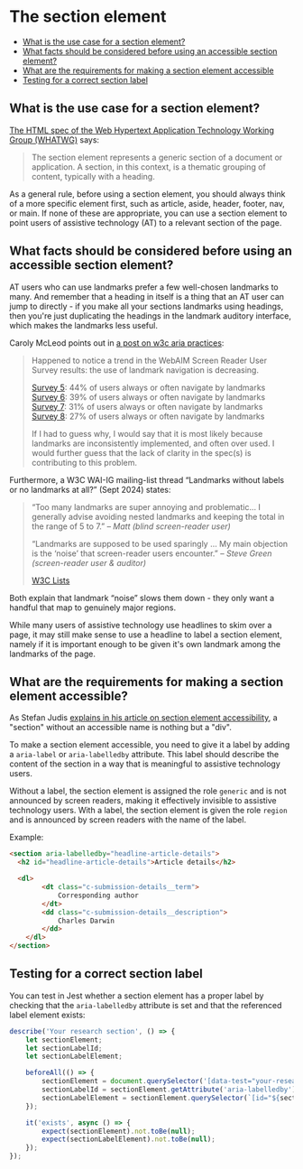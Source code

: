 # The section element

- [What is the use case for a section element?](#what-is-the-use-case-for-a--section--element)
- [What facts should be considered before using an accessible section element?](#what-facts-should-be-considered-before-using-an-accessible-section-element)
- [What are the requirements for making a section element accessible](#what-are-the-requirements-for-making-a-section-element-accessible)
- [Testing for a correct section label](#testing-for-a-correct-section-label)


## What is the use case for a section element?

[The HTML spec of the Web Hypertext Application Technology Working Group (WHATWG)](https://html.spec.whatwg.org/multipage/sections.html#the-section-element) says: 

> The section element represents a generic section of a document or application. A section, in this context, is a
> thematic grouping of content, typically with a heading.

As a general rule, before using a section element, you should always think of a more specific element first, such
as article, aside, header, footer, nav, or main. If none of these are appropriate, you can use a section element
to point users of assistive technology (AT) to a relevant section of the page.

## What facts should be considered before using an accessible section element?

AT users who can use landmarks prefer a few well-chosen landmarks to many. And remember that a heading in
itself is a thing that an AT user can jump to directly - if you make all your sections landmarks using headings,
then you're just duplicating the headings in the landmark auditory interface, which makes the landmarks less
useful.

Caroly McLeod points out in [a post on w3c aria practices](https://github.com/w3c/aria-practices/issues/575#issuecomment-380620317):

> Happened to notice a trend in the WebAIM Screen Reader User Survey results: the use of landmark navigation is
> decreasing.
> 
> [Survey 5](https://webaim.org/projects/screenreadersurvey5/#landmarks): 44% of users always or often navigate by
> landmarks<br> 
> [Survey 6](https://webaim.org/projects/screenreadersurvey6/#landmarks): 39% of users always or often navigate by
> landmarks<br> 
> [Survey 7](https://webaim.org/projects/screenreadersurvey7/#landmarks): 31% of users always or often navigate by
> landmarks<br> 
> [Survey 8](https://webaim.org/projects/screenreadersurvey7/#landmarks): 27% of users always or often navigate by
> landmarks<br> 
> 
> If I had to guess why, I would say that it is most likely because landmarks are inconsistently implemented, and often
> over used. I would further guess that the lack of clarity in the spec(s) is contributing to this problem.

Furthermore, a W3C WAI-IG mailing-list thread “Landmarks without labels or no landmarks at all?” (Sept 2024) states:

> “Too many landmarks are super annoying and problematic… I generally advise avoiding nested landmarks and keeping the
> total in the range of 5 to 7.” – _Matt (blind screen-reader user)_<br>
>
> “Landmarks are supposed to be used sparingly … My main objection is the ‘noise’ that screen-reader users encounter.”
> – _Steve Green (screen-reader user & auditor)_<br>
> 
> [W3C Lists](https://lists.w3.org/Archives/Public/w3c-wai-ig/2024JulSep/0118.html)

Both explain that landmark “noise” slows them down - they only want a handful that map to genuinely major regions.

While many users of assistive technology use headlines to skim over a page, it may still make sense to use a headline to
label a section element, namely if it is important enough to be given it's own landmark among the landmarks of the page.


## What are the requirements for making a section element accessible?

As Stefan Judis [explains in his article on section element accessibility](https://www.stefanjudis.com/today-i-learned/section-accessible-name/),
a "section" without an accessible name is nothing but a "div".

To make a section element accessible, you need to give it a label by adding a `aria-label` or `aria-labelledby`
attribute. This label should describe the content of the section in a way that is meaningful to assistive technology
users.

Without a label, the section element is assigned the role `generic` and is not announced by screen readers, making
it effectively invisible to assistive technology users. With a label, the section element is given the role `region`
and is announced by screen readers with the name of the label.

Example:

```html
<section aria-labelledby="headline-article-details">
  <h2 id="headline-article-details">Article details</h2>

  <dl>
        <dt class="c-submission-details__term">
            Corresponding author
        </dt>
        <dd class="c-submission-details__description">
            Charles Darwin
        </dd>
    </dl>
</section>
```


## Testing for a correct section label

You can test in Jest whether a section element has a proper label by checking that the `aria-labelledby` attribute is
set and that the referenced label element exists:

```javascript
describe('Your research section', () => {
    let sectionElement;
    let sectionLabelId;
    let sectionLabelElement;

    beforeAll(() => {
        sectionElement = document.querySelector('[data-test="your-research-section"]');
        sectionLabelId = sectionElement.getAttribute('aria-labelledby');
        sectionLabelElement = sectionElement.querySelector(`[id="${sectionLabelId}"]`);
    });

    it('exists', async () => {
        expect(sectionElement).not.toBe(null);
        expect(sectionLabelElement).not.toBe(null);
    });
});
```
